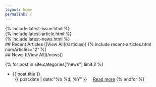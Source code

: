```yaml
---
layout: home
permalink: /
---
```


<div id="carousel" markdown=1>
  <div id="carousel-issue" markdown=1>
  {% include latest-issue.html %}
  </div>
  <div id="carousel-article" markdown=1>
  {% include latest-article.html %}
  </div>
  <div id="carousel-news" markdown=1>
  {% include latest-news.html %}
  </div>
</div>
<div id="carousel-nav">
    <span id="carousel-nav-1" onclick="switchCarousel(this, 'carousel-issue')" class="nf nf-md-numeric_1_box"></span>
    <span id="carousel-nav-2" onclick="switchCarousel(this, 'carousel-article')" class="nf nf-md-numeric_2_box"></span>
    <span id="carousel-nav-3" onclick="switchCarousel(this, 'carousel-news')" class="nf nf-md-numeric_3_box"></span>
</div>

<div markdown=1>
## Recent Articles ([View All](/articles))
{% include recent-articles.html numArticles="2" %}
</div>

<div markdown=1>
## News ([View All](/news))

{% for post in site.categories["news"] limit:2 %}
- <span class="article-item-title">{{ post.title }} </span><br>
<span class="nf nf-fa-calendar_plus"></span>&nbsp;&nbsp;{{ post.date | date:"%b %d, %Y" }} &nbsp;&nbsp;<span class="nf nf-md-chevron_double_right"></span>&nbsp;&nbsp;<a href="{{ post.url }}">Read more</a>
{% endfor %}
</div>
